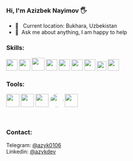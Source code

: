 ### Hi, I'm Azizbek Nayimov 🖐

- 📍 &nbsp; Current location: Bukhara, Uzbekistan
- 📝&nbsp; Ask me about anything, I am happy to help

### Skills:
<code><img src="https://cdn.icon-icons.com/icons2/2107/PNG/512/file_type_html_icon_130541.png" width="30px" /></code>
<code><img src="https://cdn.icon-icons.com/icons2/2107/PNG/512/file_type_css_icon_130661.png" width="30px" /></code>
<code><img src="https://upload.wikimedia.org/wikipedia/commons/thumb/b/b2/Bootstrap_logo.svg/800px-Bootstrap_logo.svg.png" width="34px" /></code>
<code><img src="https://cdn.icon-icons.com/icons2/2107/PNG/512/file_type_sass_icon_130182.png" width="30px" /></code>
<code><img src="https://cdn.icon-icons.com/icons2/2107/PNG/512/file_type_js_official_icon_130509.png" width="30px" /></code>
<code><img src="https://cdn.icon-icons.com/icons2/2107/PNG/512/file_type_vue_icon_130078.png" width="30px" /></code>
<code><img src="https://icons.veryicon.com/png/o/business/vscode-program-item-icon/vuex-store.png" width="30px" /></code>
<code><img src="https://static-00.iconduck.com/assets.00/vuetify-icon-896x1024-0t98ujrv.png" width="25px" /></code>
<code><img src="https://cdn.icon-icons.com/icons2/2107/PNG/512/file_type_tailwind_icon_130128.png" width="30px" /></code>

### Tools:
<code><img src="https://cdn.icon-icons.com/icons2/2107/PNG/512/file_type_vscode_icon_130084.png" width="35" /></code>
<code><img src="https://cdn.icon-icons.com/icons2/1907/PNG/512/iconfinder-stackoverflow-4555866_121359.png" width="35" /></code>
<code><img src="https://cdn.icon-icons.com/icons2/2107/PNG/512/file_type_git_icon_130581.png" width="35" /></code>
<code><img src="https://github.githubassets.com/assets/GitHub-Mark-ea2971cee799.png" width="35" style="border-radius: 50%;" /></code>
<code><img src="https://cdn.icon-icons.com/icons2/2407/PNG/512/docker_icon_146192.png" width="35" /></code>

<br />

### Contact:
Telegram: <a href="https://t.me/azyk0106">@azyk0106</a> <br />
Linkedin: <a href="www.linkedin.com/in/azykdev">@azykdev</a> <br />

  
